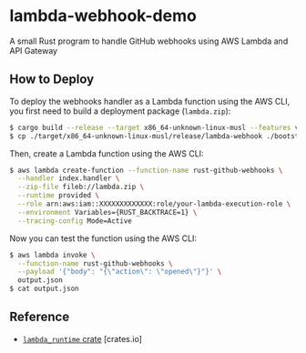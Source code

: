 # lambda-webhook-demo
A small Rust program to handle GitHub webhooks using AWS Lambda and API Gateway

## How to Deploy
To deploy the webhooks handler as a Lambda function using the AWS CLI, you first need to build a deployment package (`lambda.zip`):
```sh
$ cargo build --release --target x86_64-unknown-linux-musl --features vendored
$ cp ./target/x86_64-unknown-linux-musl/release/lambda-webhook ./bootstrap && zip lambda.zip bootstrap && rm bootstrap
```

Then, create a Lambda function using the AWS CLI:
```sh
$ aws lambda create-function --function-name rust-github-webhooks \
  --handler index.handler \
  --zip-file fileb://lambda.zip \
  --runtime provided \
  --role arn:aws:iam::XXXXXXXXXXXXX:role/your-lambda-execution-role \
  --environment Variables={RUST_BACKTRACE=1} \
  --tracing-config Mode=Active
```

Now you can test the function using the AWS CLI:
```sh
$ aws lambda invoke \
  --function-name rust-github-webhooks \
  --payload '{"body": "{\"action\": \"opened\"}"}' \
  output.json
$ cat output.json
```

## Reference
- [`lambda_runtime` crate](https://crates.io/crates/lambda_runtime) [crates.io]
